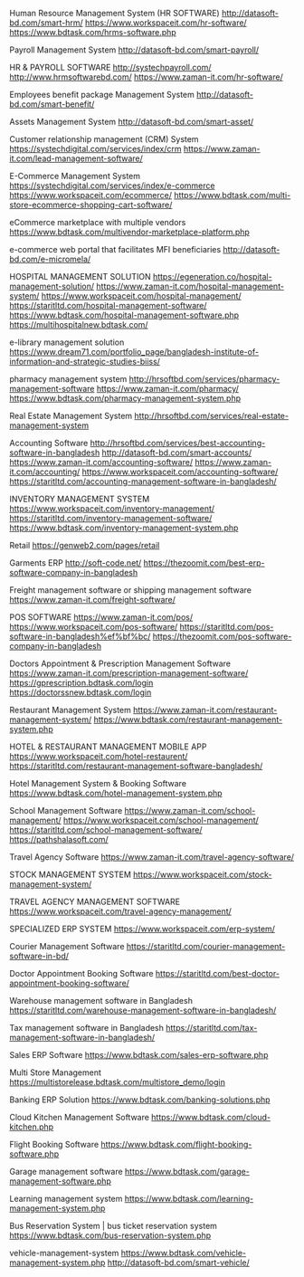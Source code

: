 Human Resource Management System (HR SOFTWARE)
http://datasoft-bd.com/smart-hrm/
https://www.workspaceit.com/hr-software/
https://www.bdtask.com/hrms-software.php

Payroll Management System
http://datasoft-bd.com/smart-payroll/

HR & PAYROLL SOFTWARE
http://systechpayroll.com/
http://www.hrmsoftwarebd.com/
https://www.zaman-it.com/hr-software/

 Employees benefit package Management System
 http://datasoft-bd.com/smart-benefit/
 
 Assets Management System
 http://datasoft-bd.com/smart-asset/
 
 Customer relationship management (CRM) System
 https://systechdigital.com/services/index/crm
 https://www.zaman-it.com/lead-management-software/
 
 E-Commerce Management System
 https://systechdigital.com/services/index/e-commerce
 https://www.workspaceit.com/ecommerce/
 https://www.bdtask.com/multi-store-ecommerce-shopping-cart-software/
 
 eCommerce marketplace with multiple vendors
 https://www.bdtask.com/multivendor-marketplace-platform.php
 
  e-commerce web portal that facilitates MFI beneficiaries
  http://datasoft-bd.com/e-micromela/
 
 HOSPITAL MANAGEMENT SOLUTION
https://egeneration.co/hospital-management-solution/
https://www.zaman-it.com/hospital-management-system/
https://www.workspaceit.com/hospital-management/
https://staritltd.com/hospital-management-software/
https://www.bdtask.com/hospital-management-software.php
https://multihospitalnew.bdtask.com/

e-library management solution
https://www.dream71.com/portfolio_page/bangladesh-institute-of-information-and-strategic-studies-biiss/

pharmacy management system
http://hrsoftbd.com/services/pharmacy-management-software
https://www.zaman-it.com/pharmacy/
https://www.bdtask.com/pharmacy-management-system.php

Real Estate Management System
http://hrsoftbd.com/services/real-estate-management-system

Accounting Software
http://hrsoftbd.com/services/best-accounting-software-in-bangladesh
http://datasoft-bd.com/smart-accounts/
https://www.zaman-it.com/accounting-software/
https://www.zaman-it.com/accounting/
https://www.workspaceit.com/accounting-software/
https://staritltd.com/accounting-management-software-in-bangladesh/

INVENTORY MANAGEMENT SYSTEM
https://www.workspaceit.com/inventory-management/
https://staritltd.com/inventory-management-software/
https://www.bdtask.com/inventory-management-system.php

Retail
https://genweb2.com/pages/retail

Garments ERP
http://soft-code.net/
https://thezoomit.com/best-erp-software-company-in-bangladesh

Freight management software or shipping management software
https://www.zaman-it.com/freight-software/

POS SOFTWARE
https://www.zaman-it.com/pos/
https://www.workspaceit.com/pos-software/
https://staritltd.com/pos-software-in-bangladesh%ef%bf%bc/
https://thezoomit.com/pos-software-company-in-bangladesh

Doctors Appointment & Prescription Management Software 
https://www.zaman-it.com/prescription-management-software/
https://gprescription.bdtask.com/login
https://doctorssnew.bdtask.com/login

Restaurant Management System
https://www.zaman-it.com/restaurant-management-system/
https://www.bdtask.com/restaurant-management-system.php

HOTEL & RESTAURANT MANAGEMENT MOBILE APP
https://www.workspaceit.com/hotel-restaurent/
https://staritltd.com/restaurant-management-software-bangladesh/

Hotel Management System & Booking Software
https://www.bdtask.com/hotel-management-system.php

School Management Software
https://www.zaman-it.com/school-management/
https://www.workspaceit.com/school-management/
https://staritltd.com/school-management-software/
https://pathshalasoft.com/

Travel Agency Software 
https://www.zaman-it.com/travel-agency-software/

STOCK MANAGEMENT SYSTEM
https://www.workspaceit.com/stock-management-system/

TRAVEL AGENCY MANAGEMENT SOFTWARE
https://www.workspaceit.com/travel-agency-management/

SPECIALIZED ERP SYSTEM
https://www.workspaceit.com/erp-system/

Courier Management Software
https://staritltd.com/courier-management-software-in-bd/

Doctor Appointment Booking Software
https://staritltd.com/best-doctor-appointment-booking-software/

Warehouse management software in Bangladesh
https://staritltd.com/warehouse-management-software-in-bangladesh/

Tax management software in Bangladesh
https://staritltd.com/tax-management-software-in-bangladesh/


Sales ERP Software
https://www.bdtask.com/sales-erp-software.php

Multi Store Management
https://multistorelease.bdtask.com/multistore_demo/login

Banking ERP Solution
https://www.bdtask.com/banking-solutions.php

Cloud Kitchen Management Software
https://www.bdtask.com/cloud-kitchen.php

Flight Booking Software
https://www.bdtask.com/flight-booking-software.php

Garage management software
https://www.bdtask.com/garage-management-software.php

Learning management system
https://www.bdtask.com/learning-management-system.php

Bus Reservation System | bus ticket reservation system
https://www.bdtask.com/bus-reservation-system.php

vehicle-management-system
https://www.bdtask.com/vehicle-management-system.php
http://datasoft-bd.com/smart-vehicle/
